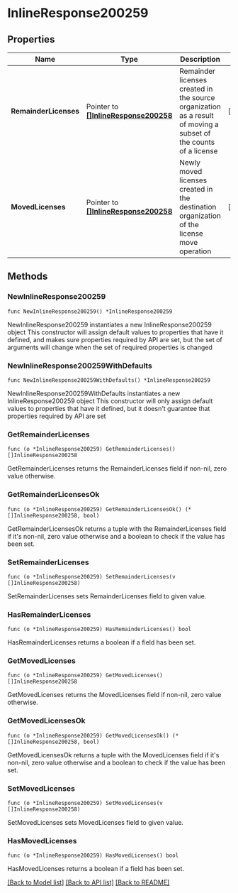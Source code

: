 # InlineResponse200259

## Properties

Name | Type | Description | Notes
------------ | ------------- | ------------- | -------------
**RemainderLicenses** | Pointer to [**[]InlineResponse200258**](InlineResponse200258.md) | Remainder licenses created in the source organization as a result of moving a subset of the counts of a license | [optional] 
**MovedLicenses** | Pointer to [**[]InlineResponse200258**](InlineResponse200258.md) | Newly moved licenses created in the destination organization of the license move operation | [optional] 

## Methods

### NewInlineResponse200259

`func NewInlineResponse200259() *InlineResponse200259`

NewInlineResponse200259 instantiates a new InlineResponse200259 object
This constructor will assign default values to properties that have it defined,
and makes sure properties required by API are set, but the set of arguments
will change when the set of required properties is changed

### NewInlineResponse200259WithDefaults

`func NewInlineResponse200259WithDefaults() *InlineResponse200259`

NewInlineResponse200259WithDefaults instantiates a new InlineResponse200259 object
This constructor will only assign default values to properties that have it defined,
but it doesn't guarantee that properties required by API are set

### GetRemainderLicenses

`func (o *InlineResponse200259) GetRemainderLicenses() []InlineResponse200258`

GetRemainderLicenses returns the RemainderLicenses field if non-nil, zero value otherwise.

### GetRemainderLicensesOk

`func (o *InlineResponse200259) GetRemainderLicensesOk() (*[]InlineResponse200258, bool)`

GetRemainderLicensesOk returns a tuple with the RemainderLicenses field if it's non-nil, zero value otherwise
and a boolean to check if the value has been set.

### SetRemainderLicenses

`func (o *InlineResponse200259) SetRemainderLicenses(v []InlineResponse200258)`

SetRemainderLicenses sets RemainderLicenses field to given value.

### HasRemainderLicenses

`func (o *InlineResponse200259) HasRemainderLicenses() bool`

HasRemainderLicenses returns a boolean if a field has been set.

### GetMovedLicenses

`func (o *InlineResponse200259) GetMovedLicenses() []InlineResponse200258`

GetMovedLicenses returns the MovedLicenses field if non-nil, zero value otherwise.

### GetMovedLicensesOk

`func (o *InlineResponse200259) GetMovedLicensesOk() (*[]InlineResponse200258, bool)`

GetMovedLicensesOk returns a tuple with the MovedLicenses field if it's non-nil, zero value otherwise
and a boolean to check if the value has been set.

### SetMovedLicenses

`func (o *InlineResponse200259) SetMovedLicenses(v []InlineResponse200258)`

SetMovedLicenses sets MovedLicenses field to given value.

### HasMovedLicenses

`func (o *InlineResponse200259) HasMovedLicenses() bool`

HasMovedLicenses returns a boolean if a field has been set.


[[Back to Model list]](../README.md#documentation-for-models) [[Back to API list]](../README.md#documentation-for-api-endpoints) [[Back to README]](../README.md)


